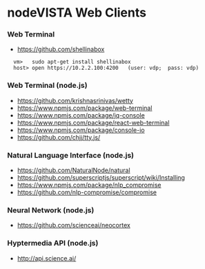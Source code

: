 # nodeVISTA Web Clients


### Web Terminal
* https://github.com/shellinabox
```
  vm>   sudo apt-get install shellinabox
  host> open https://10.2.2.100:4200   (user: vdp;  pass: vdp)
```

### Web Terminal (node.js)
* https://github.com/krishnasrinivas/wetty
* https://www.npmjs.com/package/web-terminal
* https://www.npmjs.com/package/jq-console
* https://www.npmjs.com/package/react-web-terminal
* https://www.npmjs.com/package/console-io
* https://github.com/chjj/tty.js/


### Natural Language Interface (node.js)
* https://github.com/NaturalNode/natural
* https://github.com/superscriptjs/superscript/wiki/Installing
* https://www.npmjs.com/package/nlp_compromise
* https://github.com/nlp-compromise/compromise

### Neural Network (node.js)
* https://github.com/scienceai/neocortex

### Hyptermedia API (node.js)
* http://api.science.ai/

